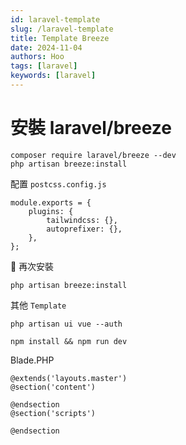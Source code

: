 ```yaml
---
id: laravel-template
slug: /laravel-template
title: Template Breeze
date: 2024-11-04
authors: Hoo
tags: [laravel]
keywords: [laravel]
---
```


# 安裝 laravel/breeze

```
composer require laravel/breeze --dev
php artisan breeze:install
```

配置 `postcss.config.js`

```
module.exports = {
    plugins: {
        tailwindcss: {},
        autoprefixer: {},
    },
};
```

🍂 再次安裝

```
php artisan breeze:install
```
其他 `Template`

```
php artisan ui vue --auth

npm install && npm run dev
```

Blade.PHP

```
@extends('layouts.master')
@section('content')

@endsection
@section('scripts')

@endsection
```

